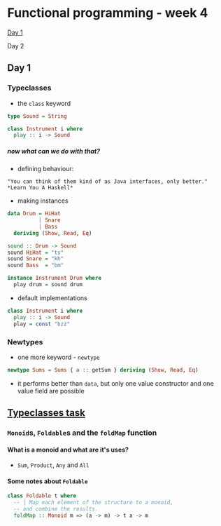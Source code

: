 # Functional programming - week 4

[Day 1](./README.md#day-1)

Day 2
 
## Day 1

### Typeclasses
* the `class` keyword
```haskell
type Sound = String

class Instrument i where
  play :: i -> Sound
```

##### now what can we do with that?

* defining behaviour:
```
"You can think of them kind of as Java interfaces, only better."
*Learn You A Haskell*
```

* making instances
```haskell
data Drum = HiHat
          | Snare
          | Bass
  deriving (Show, Read, Eq)

sound :: Drum -> Sound
sound HiHat = "ts"
sound Snare = "kh"
sound Bass  = "bm"

instance Instrument Drum where
  play drum = sound drum
```
* default implementations
```haskell
class Instrument i where
  play :: i -> Sound
  play = const "bzz"
```
### Newtypes
* one more keyword - `newtype`
```haskell
newtype Sums = Sums { a :: getSum } deriving (Show, Read, Eq)
```
* it performs better than `data`, but only one value constructor and one value field are possible

## [Typeclasses task](./5-TypeClasses/README.md#01-the-dionom)

### `Monoid`s, `Foldable`s and the `foldMap` function
#### What is a monoid and what are it's uses?
* `Sum`, `Product`, `Any` and `All`
#### Some notes about `Foldable`

```haskell
class Foldable t where
  -- | Map each element of the structure to a monoid,
  -- and combine the results.
  foldMap :: Monoid m => (a -> m) -> t a -> m
```
